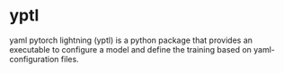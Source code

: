 # yptl
yaml pytorch lightning (yptl) is a python package that provides an executable to configure a model and define the training based on yaml-configuration files.
